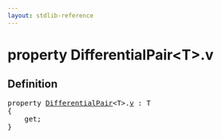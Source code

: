 ```yaml
---
layout: stdlib-reference
---
```


# property DifferentialPair\<T\>\.v

## Definition

<pre>
<span class='code_keyword'>property</span> <a href="/stdlib-reference/types/DifferentialPair/index" class="code_type">DifferentialPair</a>&lt;T&gt;.<a href="/stdlib-reference/types/DifferentialPair/v">v</a> : T
{
    get;
}
</pre>

